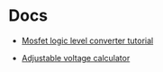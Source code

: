 # Docs

- [Mosfet logic level converter tutorial](https://learn.sparkfun.com/tutorials/bi-directional-logic-level-converter-hookup-guide)

- [Adjustable voltage calculator](http://www.reuk.co.uk/wordpress/electric-circuit/lm317-voltage-calculator/)
